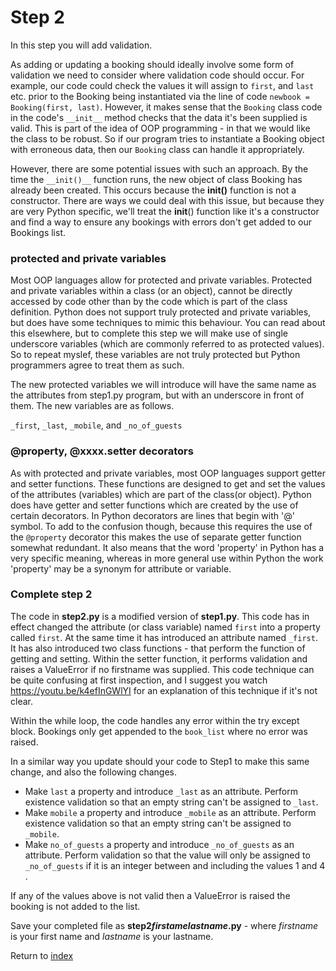 # Step 2

In this step you will add validation. 

As adding or updating a booking should ideally involve some form of validation we
need to consider where validation code should occur. For example, our code could 
check the values it will assign to `first`, and `last` etc. prior to the Booking being
instantiated via the line of code `newbook = Booking(first, last)`. However, it makes 
sense that the `Booking` class code in the code's `__init__` method checks that the 
data it's been supplied is valid. This is part of the idea of OOP programming - in that
we would like the class to be robust. So if our program tries to instantiate a Booking object
with erroneous data, then our `Booking` class can handle it appropriately. 

However, there are some potential issues with such an approach. By the time the `__init()__` 
function runs, the new object of class Booking has already been created. This occurs because 
the __init()__ function is not a constructor. There are ways we could deal with this issue,
but because they are very Python specific, we'll treat the __init__() function like it's a 
constructor and find a way to ensure any bookings with errors don't get added to our 
Bookings list.

### protected and private variables
Most OOP languages allow for protected and private variables. Protected and private 
variables within a class (or an object), cannot be directly accessed by code other
than by the code which is part of the class definition. Python does not support truly
protected and private variables, but does have some techniques to mimic this behaviour. 
You can read about this elsewhere, but to complete this step we will make use of single
underscore variables (which are commonly referred to as protected values). So to repeat
myslef, these variables are not truly protected but Python programmers agree to treat
them as such. 

The new protected variables we will introduce will have the same name as the attributes
from step1.py program, but with an underscore in front of them. The new variables are as
follows.

`_first`,
`_last`,
`_mobile`, and
`_no_of_guests`

### @property, @xxxx.setter decorators
As with protected and private variables, most OOP languages support getter and setter 
functions. These functions are designed to get and set the values of the attributes
(variables) which are part of the class(or object). Python does have getter and setter
functions which are created by the use of certain decorators. In Python decorators are
lines that begin with '@' symbol. To add to the confusion though, because this requires
the use of the `@property` decorator this makes the use of separate getter function 
somewhat redundant. It also means that the word 'property' in Python has a very specific 
meaning, whereas in more general use within Python the work 'property' may be a synonym
for attribute or variable.

### Complete step 2
The code in **step2.py** is a modified version of **step1.py**. This code has in effect 
changed the attribute (or class variable) named `first` into a property called 
`first`. At the same time it has introduced an attribute named `_first`. It has also 
introduced two class functions - that perform the function of getting and setting. Within
the setter function, it performs validation and raises a ValueError if no firstname was
supplied. This code technique can be quite confusing at first inspection, 
and I suggest you watch https://youtu.be/k4efInGWlYI for 
an explanation of this technique if it's not clear.

Within the while loop, the code handles any error within the try except block. Bookings
only get appended to the `book_list` where no error was raised.

In a similar way you update should your code to Step1 to make this same change, and also 
the following changes.

* Make `last` a property and introduce `_last` as an attribute. Perform existence validation
so that an empty string can't be assigned to `_last`.
* Make `mobile` a property and introduce `_mobile` as an attribute. Perform existence validation
so that an empty string can't be assigned to `_mobile`.
* Make `no_of_guests` a property and introduce `_no_of_guests` as an attribute. Perform validation
so that the value will only be assigned to `_no_of_guests` if it is an 
integer between and including the values 1 and 4 .

If any of the values above is not valid then a ValueError is raised the booking is not 
added to the list.

Save your completed file as **step2*firstamelastname*.py** - where _firstname_ is your first 
name and _lastname_ is your lastname. 

Return to [index](../README.md)
